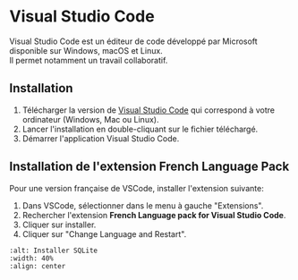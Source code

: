 <!-- Copyright 2024 Caroline Blank <caro@c-space.org> -->
<!-- SPDX-License-Identifier: CC-BY-NC-SA-4.0 -->

# Visual Studio Code

Visual Studio Code est un éditeur de code développé par Microsoft disponible sur
Windows, macOS et Linux.\
Il permet notamment un travail collaboratif.

## Installation

1. Télécharger la version de [Visual Studio Code](https://code.visualstudio.com/download)
qui correspond à votre ordinateur (Windows, Mac ou Linux).
2. Lancer l'installation en double-cliquant sur le fichier téléchargé.
3. Démarrer l'application Visual Studio Code.

## Installation de l'extension French Language Pack

Pour une version française de VSCode, installer l'extension suivante:

1. Dans VSCode, sélectionner dans le menu à gauche "Extensions".
2. Rechercher l'extension **French Language pack for Visual Studio Code**.
3. Cliquer sur installer.
4. Cliquer sur "Change Language and Restart".
```{figure} images/french.png
:alt: Installer SQLite
:width: 40%
:align: center
```
